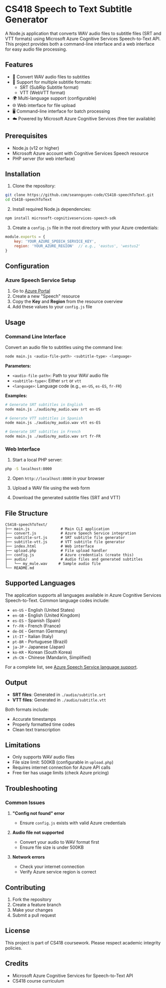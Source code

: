 # CS418 Speech to Text Subtitle Generator

A Node.js application that converts WAV audio files to subtitle files (SRT and VTT formats) using Microsoft Azure Cognitive Services Speech-to-Text API. This project provides both a command-line interface and a web interface for easy audio file processing.

## Features

- 🎵 Convert WAV audio files to subtitles
- 📝 Support for multiple subtitle formats:
  - SRT (SubRip Subtitle format)
  - VTT (WebVTT format)
- 🌍 Multi-language support (configurable)
- 🌐 Web interface for file upload
- 🖥️ Command-line interface for batch processing
- ☁️ Powered by Microsoft Azure Cognitive Services (free tier available)

## Prerequisites

- Node.js (v12 or higher)
- Microsoft Azure account with Cognitive Services Speech resource
- PHP server (for web interface)

## Installation

1. Clone the repository:
```bash
git clone https://github.com/seannguyen-code/CS418-speechToText.git
cd CS418-speechToText
```

2. Install required Node.js dependencies:
```bash
npm install microsoft-cognitiveservices-speech-sdk
```

3. Create a `config.js` file in the root directory with your Azure credentials:
```javascript
module.exports = {
    key: 'YOUR_AZURE_SPEECH_SERVICE_KEY',
    region: 'YOUR_AZURE_REGION'  // e.g., 'eastus', 'westus2'
}
```

## Configuration

### Azure Speech Service Setup

1. Go to [Azure Portal](https://portal.azure.com/)
2. Create a new "Speech" resource
3. Copy the **Key** and **Region** from the resource overview
4. Add these values to your `config.js` file

## Usage

### Command Line Interface

Convert an audio file to subtitles using the command line:

```bash
node main.js <audio-file-path> <subtitle-type> <language>
```

**Parameters:**
- `<audio-file-path>`: Path to your WAV audio file
- `<subtitle-type>`: Either `srt` or `vtt`
- `<language>`: Language code (e.g., `en-US`, `es-ES`, `fr-FR`)

**Examples:**
```bash
# Generate SRT subtitles in English
node main.js ./audio/my_audio.wav srt en-US

# Generate VTT subtitles in Spanish
node main.js ./audio/my_audio.wav vtt es-ES

# Generate SRT subtitles in French
node main.js ./audio/my_audio.wav srt fr-FR
```

### Web Interface

1. Start a local PHP server:
```bash
php -S localhost:8000
```

2. Open `http://localhost:8000` in your browser

3. Upload a WAV file using the web form

4. Download the generated subtitle files (SRT and VTT)

## File Structure

```
CS418-speechToText/
├── main.js              # Main CLI application
├── convert.js           # Azure Speech Service integration
├── subtitle-srt.js      # SRT subtitle file generator
├── subtitle-vtt.js      # VTT subtitle file generator
├── index.html           # Web interface
├── upload.php           # File upload handler
├── config.js            # Azure credentials (create this)
├── audio/               # Audio files and generated subtitles
│   └── my_mule.wav     # Sample audio file
└── README.md
```

## Supported Languages

The application supports all languages available in Azure Cognitive Services Speech-to-Text. Common language codes include:

- `en-US` - English (United States)
- `en-GB` - English (United Kingdom)
- `es-ES` - Spanish (Spain)
- `fr-FR` - French (France)
- `de-DE` - German (Germany)
- `it-IT` - Italian (Italy)
- `pt-BR` - Portuguese (Brazil)
- `ja-JP` - Japanese (Japan)
- `ko-KR` - Korean (South Korea)
- `zh-CN` - Chinese (Mandarin, Simplified)

For a complete list, see [Azure Speech Service language support](https://docs.microsoft.com/en-us/azure/cognitive-services/speech-service/language-support).

## Output

- **SRT files**: Generated in `./audio/subtitle.srt`
- **VTT files**: Generated in `./audio/subtitle.vtt`

Both formats include:
- Accurate timestamps
- Properly formatted time codes
- Clean text transcription

## Limitations

- Only supports WAV audio files
- File size limit: 500KB (configurable in `upload.php`)
- Requires internet connection for Azure API calls
- Free tier has usage limits (check Azure pricing)

## Troubleshooting

### Common Issues

1. **"Config not found" error**
   - Ensure `config.js` exists with valid Azure credentials

2. **Audio file not supported**
   - Convert your audio to WAV format first
   - Ensure file size is under 500KB

3. **Network errors**
   - Check your internet connection
   - Verify Azure service region is correct

## Contributing

1. Fork the repository
2. Create a feature branch
3. Make your changes
4. Submit a pull request

## License

This project is part of CS418 coursework. Please respect academic integrity policies.

## Credits

- Microsoft Azure Cognitive Services for Speech-to-Text API
- CS418 course curriculum

